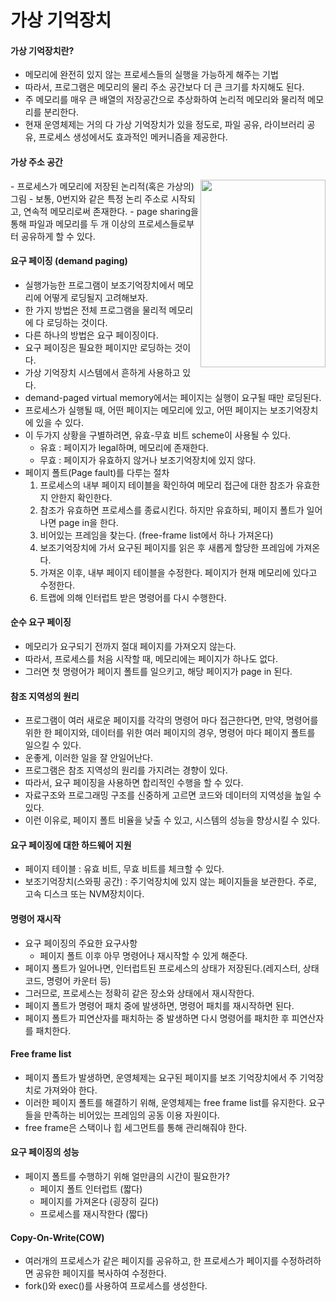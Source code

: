 # 가상 기억장치  
#### 가상 기억장치란?
- 메모리에 완전히 있지 않는 프로세스들의 실행을 가능하게 해주는 기법
- 따라서, 프로그램은 메모리의 물리 주소 공간보다 더 큰 크기를 차지해도 된다.
- 주 메모리를 매우 큰 배열의 저장공간으로 추상화하여 논리적 메모리와 물리적 메모리를 분리한다.
- 현재 운영체제는 거의 다 가상 기억장치가 있을 정도로, 파일 공유, 라이브러리 공유, 프로세스 생성에서도 효과적인 메커니즘을 제공한다.

#### 가상 주소 공간
<img src="https://user-images.githubusercontent.com/81418010/222339784-db079dc1-517c-4095-b7f7-7e78d362275d.png" height="300px" width="200px" align="right">
- 프로세스가 메모리에 저장된 논리적(혹은 가상의) 그림
- 보통, 0번지와 같은 특정 논리 주소로 시작되고, 연속적 메모리로써 존재한다.
- page sharing을 통해 파일과 메모리를 두 개 이상의 프로세스들로부터 공유하게 할 수 있다.

#### 요구 페이징 (demand paging)
- 실행가능한 프로그램이 보조기억장치에서 메모리에 어떻게 로딩될지 고려해보자.
- 한 가지 방법은 전체 프로그램을 물리적 메모리에 다 로딩하는 것이다.
- 다른 하나의 방법은 요구 페이징이다.
- 요구 페이징은 필요한 페이지만 로딩하는 것이다.
- 가상 기억장치 시스템에서 흔하게 사용하고 있다.
- demand-paged virtual memory에서는 페이지는 실행이 요구될 때만 로딩된다.
- 프로세스가 실행될 때, 어떤 페이지는 메모리에 있고, 어떤 페이지는 보조기억장치에 있을 수 있다.
- 이 두가지 상황을 구별하려면, 유효-무효 비트 scheme이 사용될 수 있다.
  - 유효 : 페이지가 legal하며, 메모리에 존재한다. 
  - 무효 : 페이지가 유효하지 않거나 보조기억장치에 있지 않다.
- 페이지 폴트(Page fault)를 다루는 절차
  1. 프로세스의 내부 페이지 테이블을 확인하여 메모리 접근에 대한 참조가 유효한지 안한지 확인한다.
  2. 참조가 유효하면 프로세스를 종료시킨다. 하지만 유효하되, 페이지 폴트가 일어나면 page in을 한다.
  3. 비어있는 프레임을 찾는다. (free-frame list에서 하나 가져온다)
  4. 보조기억장치에 가서 요구된 페이지를 읽은 후 새롭게 할당한 프레임에 가져온다.  
  5. 가져온 이후, 내부 페이지 테이블을 수정한다. 페이지가 현재 메모리에 있다고 수정한다.
  6. 트랩에 의해 인터럽트 받은 명령어를 다시 수행한다.

#### 순수 요구 페이징 
- 메모리가 요구되기 전까지 절대 페이지를 가져오지 않는다.
- 따라서, 프로세스를 처음 시작할 때, 메모리에는 페이지가 하나도 없다.
- 그러면 첫 명령어가 페이지 폴트를 일으키고, 해당 페이지가 page in 된다.

#### 참조 지역성의 원리
- 프로그램이 여러 새로운 페이지를 각각의 명령어 마다 접근한다면, 
 만약, 명령어를 위한 한 페이지와, 데이터를 위한 여러 페이지의 경우, 명령어 마다 페이지 폴트를 일으킬 수 있다.
- 운좋게, 이러한 일을 잘 안일어난다.
- 프로그램은 참조 지역성의 원리를 가지려는 경향이 있다.
- 따라서, 요구 페이징을 사용하면 합리적인 수행을 할 수 있다.
- 자료구조와 프로그래밍 구조를 신중하게 고르면 코드와 데이터의 지역성을 높일 수 있다.
- 이런 이유로, 페이지 폴트 비율을 낮출 수 있고, 시스템의 성능을 향상시킬 수 있다.

#### 요구 페이징에 대한 하드웨어 지원
- 페이지 테이블 : 유효 비트, 무효 비트를 체크할 수 있다.
- 보조기억장치(스와핑 공간) : 주기억장치에 있지 않는 페이지들을 보관한다. 주로, 고속 디스크 또는 NVM장치이다.

#### 명령어 재시작
- 요구 페이징의 주요한 요구사항
  - 페이지 폴트 이후 아무 명령어나 재시작할 수 있게 해준다.
- 페이지 폴트가 일어나면, 인터럽트된 프로세스의 상태가 저장된다.(레지스터, 상태 코드, 명령어 카운터 등)
- 그러므로, 프로세스는 정확히 같은 장소와 상태에서 재시작한다.
- 페이지 폴트가 명령어 패치 중에 발생하면, 명령어 패치를 재시작하면 된다.
- 페이지 폴트가 피연산자를 패치하는 중 발생하면 다시 명령어를 패치한 후 피연산자를 패치한다.

#### Free frame list
- 페이지 폴트가 발생하면, 운영체제는 요구된 페이지를 보조 기억장치에서 주 기억장치로 가져와야 한다.
- 이러한 페이지 폴트를 해결하기 위해, 운영체제는 free frame list를 유지한다. 요구들을 만족하는 비어있는 프레임의 공동 이용 자원이다.
- free frame은 스택이나 힙 세그먼트를 통해 관리해줘야 한다.

#### 요구 페이징의 성능
- 페이지 폴트를 수행하기 위해 얼만큼의 시간이 필요한가?
  - 페이지 폴트 인터럽트 (짧다)
  - 페이지를 가져온다 (굉장히 길다)
  - 프로세스를 재시작한다 (짧다) 

#### Copy-On-Write(COW)
- 여러개의 프로세스가 같은 페이지를 공유하고, 한 프로세스가 페이지를 수정하려하면 공유한 페이지를 복사하여 수정한다. 
- fork()와 exec()를 사용하여 프로세스를 생성한다.




